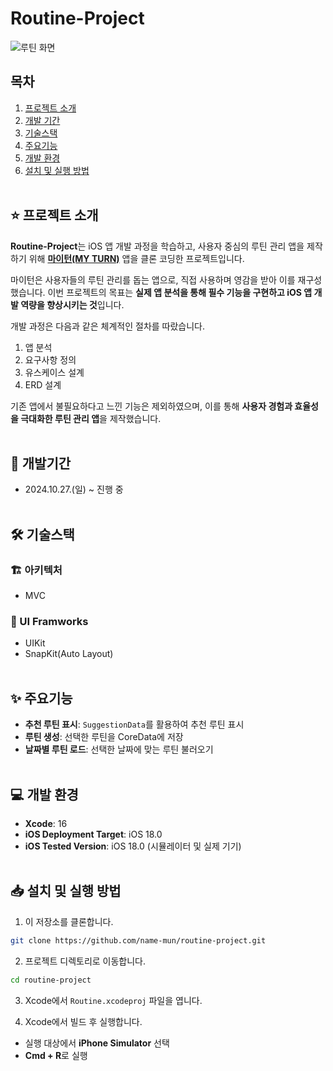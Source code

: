 # Routine-Project
![루틴 화면](https://github.com/user-attachments/assets/faa19f69-0aab-45c8-91fd-48c433639b26)

## 목차
1. [프로젝트 소개](#star-프로젝트-소개)
2. [개발 기간](#calendar-개발기간)
3. [기술스택](#hammer_and_wrench-기술스택)
5. [주요기능](#sparkles-주요기능)
6. [개발 환경](#computer-개발-환경)
7. [설치 및 실행 방법](#inbox_tray-설치-및-실행-방법)
<br><br>

## :star: 프로젝트 소개
**Routine-Project**는 iOS 앱 개발 과정을 학습하고, 사용자 중심의 루틴 관리 앱을 제작하기 위해 **[마이턴(MY TURN)](https://apps.apple.com/kr/app/%EB%A7%88%EC%9D%B4%ED%84%B4-%EB%B3%B4%EB%93%9C%EA%B2%8[…]99%EC%9D%80-%EB%A3%A8%ED%8B%B4%EA%B4%80%EB%A6%AC/id6463494452)** 앱을 클론 코딩한 프로젝트입니다.

마이턴은 사용자들의 루틴 관리를 돕는 앱으로, 직접 사용하며 영감을 받아 이를 재구성했습니다. 이번 프로젝트의 목표는 **실제 앱 분석을 통해 필수 기능을 구현하고 iOS 앱 개발 역량을 향상시키는 것**입니다.

개발 과정은 다음과 같은 체계적인 절차를 따랐습니다.  
1. 앱 분석  
2. 요구사항 정의  
3. 유스케이스 설계  
4. ERD 설계  

기존 앱에서 불필요하다고 느낀 기능은 제외하였으며, 이를 통해 **사용자 경험과 효율성을 극대화한 루틴 관리 앱**을 제작했습니다.
<br><br>
## :calendar: 개발기간
- 2024.10.27.(일) ~ 진행 중
<br><br>
## :hammer_and_wrench: 기술스택

### :building_construction: 아키텍처
- MVC

### :art: UI Framworks
- UIKit
- SnapKit(Auto Layout)
<br><br>

## :sparkles: 주요기능
- **추천 루틴 표시**: `SuggestionData`를 활용하여 추천 루틴 표시
- **루틴 생성**: 선택한 루틴을 CoreData에 저장
- **날짜별 루틴 로드**: 선택한 날짜에 맞는 루틴 불러오기
<br><br>

## :computer: 개발 환경
- **Xcode**: 16
- **iOS Deployment Target**: iOS 18.0
- **iOS Tested Version**: iOS 18.0 (시뮬레이터 및 실제 기기)
<br><br>
## :inbox_tray: 설치 및 실행 방법
1. 이 저장소를 클론합니다.
```bash
git clone https://github.com/name-mun/routine-project.git
```
2. 프로젝트 디렉토리로 이동합니다.
```bash
cd routine-project

```
3. Xcode에서 `Routine.xcodeproj` 파일을 엽니다.

4. Xcode에서 빌드 후 실행합니다.
- 실행 대상에서 **iPhone Simulator** 선택
- **Cmd + R**로 실행
<br><br>

